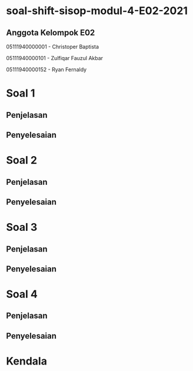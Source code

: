 # soal-shift-sisop-modul-4-E02-2021

## Anggota Kelompok E02
05111940000001 - Christoper Baptista

05111940000101 - Zulfiqar Fauzul Akbar

05111940000152 - Ryan Fernaldy

# Soal 1
## Penjelasan
## Penyelesaian

# Soal 2
## Penjelasan
## Penyelesaian

# Soal 3
## Penjelasan
## Penyelesaian

# Soal 4
## Penjelasan
## Penyelesaian

# Kendala
